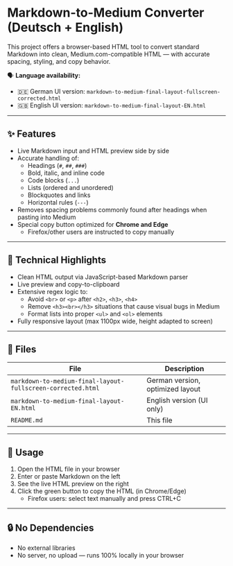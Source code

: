 # Markdown-to-Medium Converter (Deutsch + English)

This project offers a browser-based HTML tool to convert standard Markdown into clean, Medium.com-compatible HTML — with accurate spacing, styling, and copy behavior.

🗣 **Language availability:**
- 🇩🇪 German UI version: `markdown-to-medium-final-layout-fullscreen-corrected.html`
- 🇬🇧 English UI version: `markdown-to-medium-final-layout-EN.html`

---

## ✨ Features

- Live Markdown input and HTML preview side by side
- Accurate handling of:
  - Headings (`#`, `##`, `###`)
  - Bold, italic, and inline code
  - Code blocks (```...```)
  - Lists (ordered and unordered)
  - Blockquotes and links
  - Horizontal rules (`---`)
- Removes spacing problems commonly found after headings when pasting into Medium
- Special copy button optimized for **Chrome and Edge**
  - Firefox/other users are instructed to copy manually

---

## 🧠 Technical Highlights

- Clean HTML output via JavaScript-based Markdown parser
- Live preview and copy-to-clipboard
- Extensive regex logic to:
  - Avoid `<br>` or `<p>` after `<h2>`, `<h3>`, `<h4>`
  - Remove `<h3><br></h3>` situations that cause visual bugs in Medium
  - Format lists into proper `<ul>` and `<ol>` elements
- Fully responsive layout (max 1100px wide, height adapted to screen)

---

## 📁 Files

| File | Description |
|------|-------------|
| `markdown-to-medium-final-layout-fullscreen-corrected.html` | German version, optimized layout |
| `markdown-to-medium-final-layout-EN.html` | English version (UI only) |
| `README.md` | This file |

---

## 📝 Usage

1. Open the HTML file in your browser
2. Enter or paste Markdown on the left
3. See the live HTML preview on the right
4. Click the green button to copy the HTML (in Chrome/Edge)
   - Firefox users: select text manually and press CTRL+C

---

## 🔒 No Dependencies

- No external libraries
- No server, no upload — runs 100% locally in your browser
